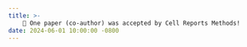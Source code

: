 ```yaml
---
title: >-
    🎉 One paper (co-author) was accepted by Cell Reports Methods!
date: 2024-06-01 10:00:00 -0800
---
```


